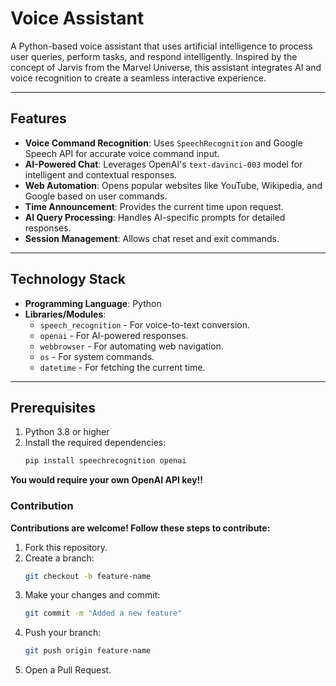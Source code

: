 # Voice Assistant

A Python-based voice assistant that uses artificial intelligence to process user queries, perform tasks, and respond intelligently. Inspired by the concept of Jarvis from the Marvel Universe, this assistant integrates AI and voice recognition to create a seamless interactive experience.

---

## Features
- **Voice Command Recognition**: Uses `SpeechRecognition` and Google Speech API for accurate voice command input.
- **AI-Powered Chat**: Leverages OpenAI's `text-davinci-003` model for intelligent and contextual responses.
- **Web Automation**: Opens popular websites like YouTube, Wikipedia, and Google based on user commands.
- **Time Announcement**: Provides the current time upon request.
- **AI Query Processing**: Handles AI-specific prompts for detailed responses.
- **Session Management**: Allows chat reset and exit commands.

---

## Technology Stack
- **Programming Language**: Python
- **Libraries/Modules**:
  - `speech_recognition` - For voice-to-text conversion.
  - `openai` - For AI-powered responses.
  - `webbrowser` - For automating web navigation.
  - `os` - For system commands.
  - `datetime` - For fetching the current time.

---

## Prerequisites
1. Python 3.8 or higher
2. Install the required dependencies:
   ```bash
   pip install speechrecognition openai
**You would require your own OpenAI API key!!**
### Contribution
**Contributions are welcome! Follow these steps to contribute:**
1. Fork this repository.
2. Create a branch:
    ```bash
    git checkout -b feature-name
   
3. Make your changes and commit:
   ```bash
   git commit -m "Added a new feature"

4. Push your branch:
   ```bash
   git push origin feature-name

5. Open a Pull Request.   
